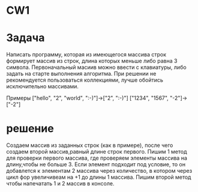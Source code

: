 # CW1

# Задача #

Написать программу, которая из имеющегося массива строк формирует массив из строк, длина которых меньше либо равна 3 символа. Первоначальный масиив можно ввести с клавиатуры, либо задать на старте выполнения алгоритма. При решении не рекомендуется пользоваться коллекциями, лучше обойтись исключительно массивами.

Примеры 
["hello", "2", "world", ":-)"]->["2", ":-)"]
["1234", "1567", "-2"]-> ["-2"]

# решение #
Создаем массив из заданных строк (как в примере), после чего создаем второй массив,равный длине строк первого. Пишим 1 метод для проверки первого массива, где проверяем элементы массива на длину,чтобы не больше 3. Если элемент подходит под условие, то он добавлется к элементам 2 массива через количество, в котором через цикл фор увеличивеам на +1 до длины 1 массива. Пишим второй метод чтобы напечатать 1 и 2 массив в консоле.

